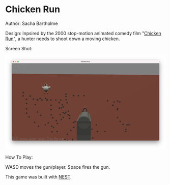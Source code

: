 # Chicken Run

Author: Sacha Bartholme

Design: Inpsired by the 2000 stop-motion animated comedy film "[Chicken Run](https://en.wikipedia.org/wiki/Chicken_Run)", a hunter needs to shoot down a moving chicken.

Screen Shot:

![Screen Shot](screenshot.png)

How To Play:

WASD moves the gun/player. Space fires the gun.

This game was built with [NEST](NEST.md).
